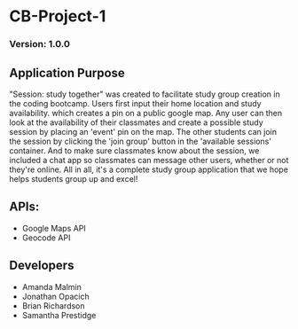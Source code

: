 # CB-Project-1

### Version: 1.0.0

## Application Purpose
"Session: study together" was created to facilitate study group creation in the coding bootcamp. Users first input their home location and study availability. which creates a pin on a public google map. Any user can then look at the availability of their classmates and create a possible study session by placing an 'event' pin on the map. The other students can join the session by clicking the 'join group' button in the 'available sessions' container. And to make sure classmates know about the session, we included a chat app so classmates can message other users, whether or not they're online. All in all, it's a complete study group application that we hope helps students group up and excel!

## APIs:
- Google Maps API
- Geocode API

## Developers
- Amanda Malmin
- Jonathan Opacich
- Brian Richardson
- Samantha Prestidge
